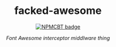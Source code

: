 [//]: # (NPM centered badge template START --------------------------------------------------)

<div align="center">

facked-awesome
===

[![NPMCBT badge]][NPMCBT link]

*Font Awesome interceptor middlware thing*
</div>

[NPMCBT badge]: https://img.shields.io/npm/v/@tycrek/facked-awesome?color=CB3837&label=%20View%20on%20NPM&logo=npm&style=for-the-badge
[NPMCBT link]: https://www.npmjs.com/package/@tycrek/facked-awesome

[//]: # (NPM centered badge template END ----------------------------------------------------)